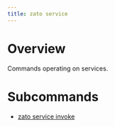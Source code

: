 ```yaml
---
title: zato service
---
```


Overview
========

Commands operating on services.

Subcommands
===========

-   [zato service invoke](./service-invoke)
